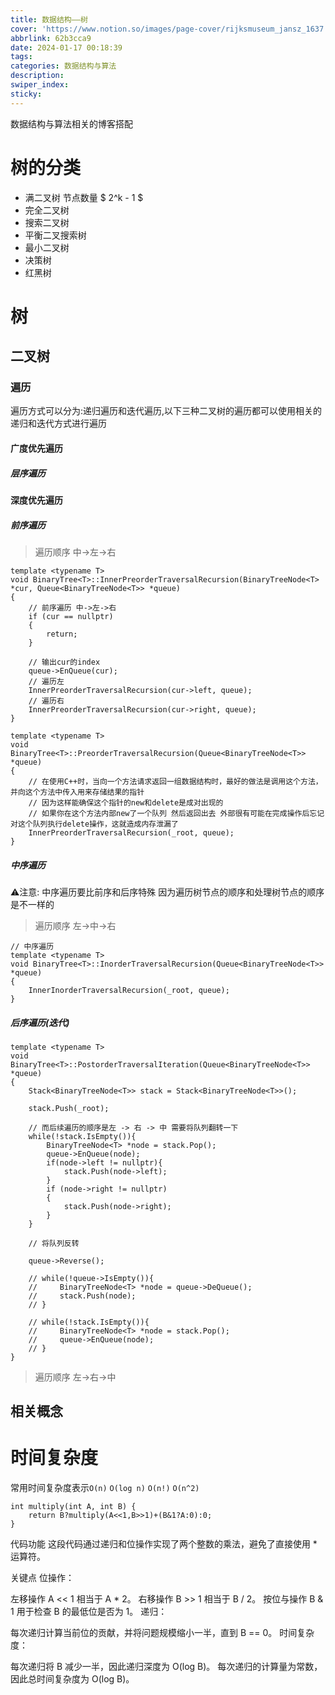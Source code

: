 ```yaml
---
title: 数据结构——树
cover: 'https://www.notion.so/images/page-cover/rijksmuseum_jansz_1637.jpg'
abbrlink: 62b3cca9
date: 2024-01-17 00:18:39
tags:
categories: 数据结构与算法
description:
swiper_index:
sticky:
---
```


数据结构与算法相关的博客搭配

# 树的分类

- 满二叉树 节点数量 $ 2^k - 1 $
- 完全二叉树
- 搜索二叉树
- 平衡二叉搜索树
- 最小二叉树
- 决策树
- 红黑树

# 树
## 二叉树
### 遍历

遍历方式可以分为:递归遍历和迭代遍历,以下三种二叉树的遍历都可以使用相关的递归和迭代方式进行遍历

#### 广度优先遍历

##### 层序遍历

#### 深度优先遍历

##### 前序遍历

> 遍历顺序 中->左->右

```
template <typename T>
void BinaryTree<T>::InnerPreorderTraversalRecursion(BinaryTreeNode<T> *cur, Queue<BinaryTreeNode<T>> *queue)
{
    // 前序遍历 中->左->右
    if (cur == nullptr)
    {
        return;
    }

    // 输出cur的index
    queue->EnQueue(cur);
    // 遍历左
    InnerPreorderTraversalRecursion(cur->left, queue);
    // 遍历右
    InnerPreorderTraversalRecursion(cur->right, queue);
}

template <typename T>
void BinaryTree<T>::PreorderTraversalRecursion(Queue<BinaryTreeNode<T>> *queue)
{
    // 在使用C++时，当向一个方法请求返回一组数据结构时，最好的做法是调用这个方法，并向这个方法中传入用来存储结果的指针
    // 因为这样能确保这个指针的new和delete是成对出现的
    // 如果你在这个方法内部new了一个队列 然后返回出去 外部很有可能在完成操作后忘记对这个队列执行delete操作，这就造成内存泄漏了
    InnerPreorderTraversalRecursion(_root, queue);
}
```

##### 中序遍历

⚠️注意: 中序遍历要比前序和后序特殊 因为遍历树节点的顺序和处理树节点的顺序是不一样的

> 遍历顺序 左->中->右

```
// 中序遍历
template <typename T>
void BinaryTree<T>::InorderTraversalRecursion(Queue<BinaryTreeNode<T>> *queue)
{
    InnerInorderTraversalRecursion(_root, queue);
}
```

##### 后序遍历(迭代)

```
template <typename T>
void BinaryTree<T>::PostorderTraversalIteration(Queue<BinaryTreeNode<T>> *queue)
{
    Stack<BinaryTreeNode<T>> stack = Stack<BinaryTreeNode<T>>();

    stack.Push(_root);
    
    // 而后续遍历的顺序是左 -> 右 -> 中 需要将队列翻转一下
    while(!stack.IsEmpty()){
        BinaryTreeNode<T> *node = stack.Pop();
        queue->EnQueue(node);
        if(node->left != nullptr){
            stack.Push(node->left);
        }
        if (node->right != nullptr)
        {
            stack.Push(node->right);
        }
    }

    // 将队列反转

    queue->Reverse();

    // while(!queue->IsEmpty()){
    //     BinaryTreeNode<T> *node = queue->DeQueue();
    //     stack.Push(node);
    // }

    // while(!stack.IsEmpty()){
    //     BinaryTreeNode<T> *node = stack.Pop();
    //     queue->EnQueue(node);
    // }
}

```

> 遍历顺序 左->右->中

## 相关概念



# 时间复杂度

常用时间复杂度表示`O(n)` `O(log n)` `O(n!)` `O(n^2)`

```
int multiply(int A, int B) {
    return B?multiply(A<<1,B>>1)+(B&1?A:0):0;
}
```
代码功能
这段代码通过递归和位操作实现了两个整数的乘法，避免了直接使用 * 运算符。

关键点
位操作：

左移操作 A << 1 相当于 A * 2。
右移操作 B >> 1 相当于 B / 2。
按位与操作 B & 1 用于检查 B 的最低位是否为 1。
递归：

每次递归计算当前位的贡献，并将问题规模缩小一半，直到 B == 0。
时间复杂度：

每次递归将 B 减少一半，因此递归深度为 O(log B)。
每次递归的计算量为常数，因此总时间复杂度为 O(log B)。